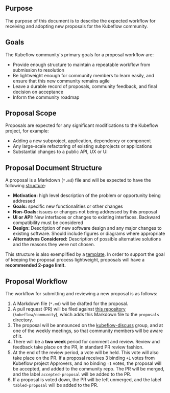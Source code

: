 ## Purpose

The purpose of this document is to describe the expected workflow for receiving
and adopting new proposals for the Kubeflow community.

## Goals

The Kubeflow community's primary goals for a proposal workflow are:

* Provide enough structure to maintain a repeatable workflow from submission to resolution
* Be lightweight enough for community members to learn easily, and ensure that this new community remains agile
* Leave a durable record of proposals, community feedback, and final decision on acceptance
* Inform the community roadmap

## Proposal Scope

Proposals are expected for any significant modifications to the Kubeflow
project, for example:

* Adding a new subproject, application, dependency or component
* Any large-scale refactoring of existing subprojects or applications
* Substantial changes to a public API, UX or UI

## Proposal Document Structure

A proposal is a Markdown (`*.md`) file and will be expected to have the following
[structure](proposals/proposal-template.md):

* **Motivation:** high level description of the problem or opportunity being addressed
* **Goals:** specific new functionalities or other changes
* **Non-Goals:** issues or changes not being addressed by this proposal
* **UI or API:** New interfaces or changes to existing interfaces. Backward compatibility must be considered
* **Design:** Description of new software design and any major changes to existing software. Should include figures or diagrams where appropriate
* **Alternatives Considered:** Description of possible alternative solutions and the reasons they were not chosen.

This structure is also exemplified by a [template](proposals/proposal-template.md). In order to support the goal of keeping the proposal process lightweight, proposals will have a **recommended 2-page limit.**

## Proposal Workflow

The workflow for submitting and reviewing a new proposal is as follows:

1. A Markdown file (`*.md`) will be drafted for the proposal.
1. A pull request (PR) will be filed against [this repository](https://github.com/kubeflow/community) (`kubeflow/community`), which adds this Markdown file to the `proposals` directory.
1. The proposal will be announced on the [kubeflow-discuss](https://groups.google.com/forum/#!forum/kubeflow-discuss) group, and at one of the weekly meetings, so that community members will be aware of it.
1. There will be a **two week** period for comment and review.  Review and feedback take place on the PR, in standard PR review fashion.
1. At the end of the review period, a vote will be held. This vote will also take place on the PR. If a proposal receives 3 binding `+1` votes from Kubeflow project Approvers, and no binding `-1` votes, the proposal will be accepted, and added to the community repo. The PR will be merged, and the label `accepted-proposal` will be added to the PR.
1. If a proposal is voted down, the PR will be left unmerged, and the label `tabled-proposal` will be added to the PR.
